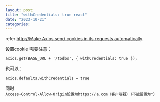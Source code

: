```yaml
---
layout: post
title: "withCredentials: true react"
date: "2023-10-21"
categories: 
---
```

<p>refer&nbsp;<a href="http://Make Axios send cookies in its requests automatically">http://Make Axios send cookies in its requests automatically</a></p>

<p>设置cookie 需要注意：</p>

<pre>
<code>axios.get(BASE_URL + &#39;/todos&#39;, { withCredentials: true });</code></pre>

<p>也可以：</p>

<pre>
<code>axios.defaults.withCredentials = true</code></pre>

<p>同时<code>Access-Control-Allow-Origin设置为https://a.com（客户端器）（不能设置为*）</code></p>

